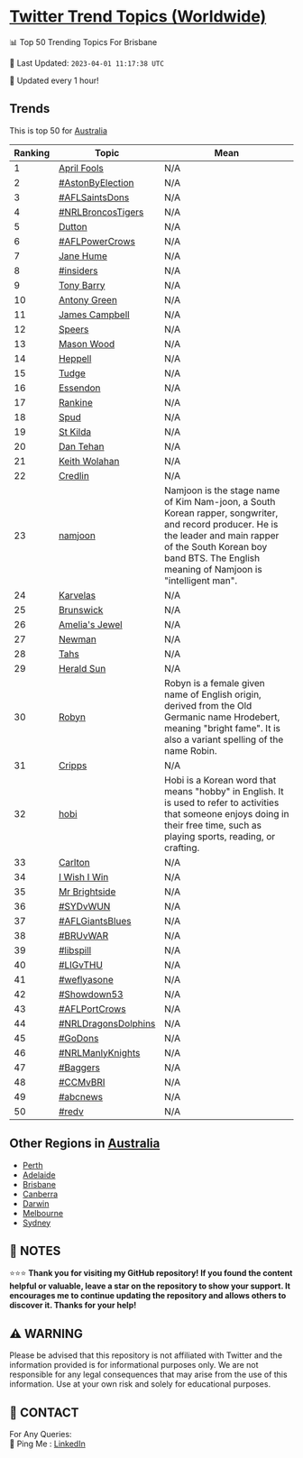 [Twitter Trend Topics (Worldwide)](https://github.com/ErcinDedeoglu/Twitter-Trend-Topics)
==========


📊 Top 50 Trending Topics For Brisbane

📆 Last Updated: `2023-04-01 11:17:38 UTC`

🔧 Updated every 1 hour!


## Trends

This is top 50 for [Australia](</Australia>)

| Ranking | Topic | Mean |
| ------- | ------------ | ------------ |
| 1 | [April Fools](http://twitter.com/search?q=April+Fools) | N/A |
| 2 | [#AstonByElection](http://twitter.com/search?q=%23AstonByElection) | N/A |
| 3 | [#AFLSaintsDons](http://twitter.com/search?q=%23AFLSaintsDons) | N/A |
| 4 | [#NRLBroncosTigers](http://twitter.com/search?q=%23NRLBroncosTigers) | N/A |
| 5 | [Dutton](http://twitter.com/search?q=Dutton) | N/A |
| 6 | [#AFLPowerCrows](http://twitter.com/search?q=%23AFLPowerCrows) | N/A |
| 7 | [Jane Hume](http://twitter.com/search?q=Jane+Hume) | N/A |
| 8 | [#insiders](http://twitter.com/search?q=%23insiders) | N/A |
| 9 | [Tony Barry](http://twitter.com/search?q=Tony+Barry) | N/A |
| 10 | [Antony Green](http://twitter.com/search?q=Antony+Green) | N/A |
| 11 | [James Campbell](http://twitter.com/search?q=James+Campbell) | N/A |
| 12 | [Speers](http://twitter.com/search?q=Speers) | N/A |
| 13 | [Mason Wood](http://twitter.com/search?q=Mason+Wood) | N/A |
| 14 | [Heppell](http://twitter.com/search?q=Heppell) | N/A |
| 15 | [Tudge](http://twitter.com/search?q=Tudge) | N/A |
| 16 | [Essendon](http://twitter.com/search?q=Essendon) | N/A |
| 17 | [Rankine](http://twitter.com/search?q=Rankine) | N/A |
| 18 | [Spud](http://twitter.com/search?q=Spud) | N/A |
| 19 | [St Kilda](http://twitter.com/search?q=St+Kilda) | N/A |
| 20 | [Dan Tehan](http://twitter.com/search?q=Dan+Tehan) | N/A |
| 21 | [Keith Wolahan](http://twitter.com/search?q=Keith+Wolahan) | N/A |
| 22 | [Credlin](http://twitter.com/search?q=Credlin) | N/A |
| 23 | [namjoon](http://twitter.com/search?q=namjoon) | Namjoon is the stage name of Kim Nam-joon, a South Korean rapper, songwriter, and record producer. He is the leader and main rapper of the South Korean boy band BTS. The English meaning of Namjoon is "intelligent man". |
| 24 | [Karvelas](http://twitter.com/search?q=Karvelas) | N/A |
| 25 | [Brunswick](http://twitter.com/search?q=Brunswick) | N/A |
| 26 | [Amelia's Jewel](http://twitter.com/search?q=Amelia%27s+Jewel) | N/A |
| 27 | [Newman](http://twitter.com/search?q=Newman) | N/A |
| 28 | [Tahs](http://twitter.com/search?q=Tahs) | N/A |
| 29 | [Herald Sun](http://twitter.com/search?q=Herald+Sun) | N/A |
| 30 | [Robyn](http://twitter.com/search?q=Robyn) | Robyn is a female given name of English origin, derived from the Old Germanic name Hrodebert, meaning "bright fame". It is also a variant spelling of the name Robin. |
| 31 | [Cripps](http://twitter.com/search?q=Cripps) | N/A |
| 32 | [hobi](http://twitter.com/search?q=hobi) | Hobi is a Korean word that means "hobby" in English. It is used to refer to activities that someone enjoys doing in their free time, such as playing sports, reading, or crafting. |
| 33 | [Carlton](http://twitter.com/search?q=Carlton) | N/A |
| 34 | [I Wish I Win](http://twitter.com/search?q=I+Wish+I+Win) | N/A |
| 35 | [Mr Brightside](http://twitter.com/search?q=Mr+Brightside) | N/A |
| 36 | [#SYDvWUN](http://twitter.com/search?q=%23SYDvWUN) | N/A |
| 37 | [#AFLGiantsBlues](http://twitter.com/search?q=%23AFLGiantsBlues) | N/A |
| 38 | [#BRUvWAR](http://twitter.com/search?q=%23BRUvWAR) | N/A |
| 39 | [#libspill](http://twitter.com/search?q=%23libspill) | N/A |
| 40 | [#LIGvTHU](http://twitter.com/search?q=%23LIGvTHU) | N/A |
| 41 | [#weflyasone](http://twitter.com/search?q=%23weflyasone) | N/A |
| 42 | [#Showdown53](http://twitter.com/search?q=%23Showdown53) | N/A |
| 43 | [#AFLPortCrows](http://twitter.com/search?q=%23AFLPortCrows) | N/A |
| 44 | [#NRLDragonsDolphins](http://twitter.com/search?q=%23NRLDragonsDolphins) | N/A |
| 45 | [#GoDons](http://twitter.com/search?q=%23GoDons) | N/A |
| 46 | [#NRLManlyKnights](http://twitter.com/search?q=%23NRLManlyKnights) | N/A |
| 47 | [#Baggers](http://twitter.com/search?q=%23Baggers) | N/A |
| 48 | [#CCMvBRI](http://twitter.com/search?q=%23CCMvBRI) | N/A |
| 49 | [#abcnews](http://twitter.com/search?q=%23abcnews) | N/A |
| 50 | [#redv](http://twitter.com/search?q=%23redv) | N/A |



## Other Regions in [Australia](</Australia>)

* [Perth](</Australia/Perth.md>)
* [Adelaide](</Australia/Adelaide.md>)
* [Brisbane](</Australia/Brisbane.md>)
* [Canberra](</Australia/Canberra.md>)
* [Darwin](</Australia/Darwin.md>)
* [Melbourne](</Australia/Melbourne.md>)
* [Sydney](</Australia/Sydney.md>)



## 📝 NOTES

⭐⭐⭐ **Thank you for visiting my GitHub repository! If you found the content helpful or valuable, leave a star on the repository to show your support. It encourages me to continue updating the repository and allows others to discover it. Thanks for your help!**


## ⚠️ WARNING

Please be advised that this repository is not affiliated with Twitter and the information provided is for informational purposes only. We are not responsible for any legal consequences that may arise from the use of this information. Use at your own risk and solely for educational purposes.


## 📨 CONTACT

 For Any Queries:  
            🏓 Ping Me : [LinkedIn](https://www.linkedin.com/in/ercindedeoglu/)
